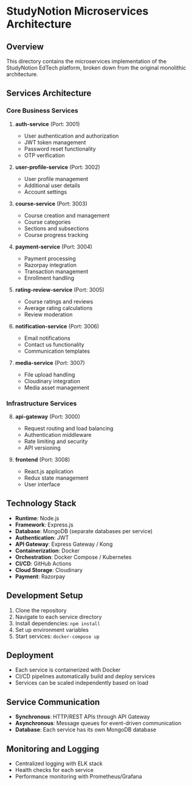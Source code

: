# StudyNotion Microservices Architecture

## Overview
This directory contains the microservices implementation of the StudyNotion EdTech platform, broken down from the original monolithic architecture.

## Services Architecture

### Core Business Services

1. **auth-service** (Port: 3001)
   - User authentication and authorization
   - JWT token management
   - Password reset functionality
   - OTP verification

2. **user-profile-service** (Port: 3002)
   - User profile management
   - Additional user details
   - Account settings

3. **course-service** (Port: 3003)
   - Course creation and management
   - Course categories
   - Sections and subsections
   - Course progress tracking

4. **payment-service** (Port: 3004)
   - Payment processing
   - Razorpay integration
   - Transaction management
   - Enrollment handling

5. **rating-review-service** (Port: 3005)
   - Course ratings and reviews
   - Average rating calculations
   - Review moderation

6. **notification-service** (Port: 3006)
   - Email notifications
   - Contact us functionality
   - Communication templates

7. **media-service** (Port: 3007)
   - File upload handling
   - Cloudinary integration
   - Media asset management

### Infrastructure Services

8. **api-gateway** (Port: 3000)
   - Request routing and load balancing
   - Authentication middleware
   - Rate limiting and security
   - API versioning

9. **frontend** (Port: 3008)
   - React.js application
   - Redux state management
   - User interface

## Technology Stack

- **Runtime**: Node.js
- **Framework**: Express.js
- **Database**: MongoDB (separate databases per service)
- **Authentication**: JWT
- **API Gateway**: Express Gateway / Kong
- **Containerization**: Docker
- **Orchestration**: Docker Compose / Kubernetes
- **CI/CD**: GitHub Actions
- **Cloud Storage**: Cloudinary
- **Payment**: Razorpay

## Development Setup

1. Clone the repository
2. Navigate to each service directory
3. Install dependencies: `npm install`
4. Set up environment variables
5. Start services: `docker-compose up`

## Deployment

- Each service is containerized with Docker
- CI/CD pipelines automatically build and deploy services
- Services can be scaled independently based on load

## Service Communication

- **Synchronous**: HTTP/REST APIs through API Gateway
- **Asynchronous**: Message queues for event-driven communication
- **Database**: Each service has its own MongoDB database

## Monitoring and Logging

- Centralized logging with ELK stack
- Health checks for each service
- Performance monitoring with Prometheus/Grafana
